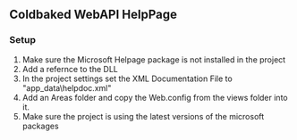 Coldbaked WebAPI HelpPage
-----------------

### Setup
1. Make sure the Microsoft Helpage package is not installed in the project
2. Add a refernce to the DLL
3. In the project settings set the XML Documentation File to "app_data\helpdoc.xml"
4. Add an Areas folder and copy the Web.config from the views folder into it.
5. Make sure the project is using the latest versions of the microsoft packages